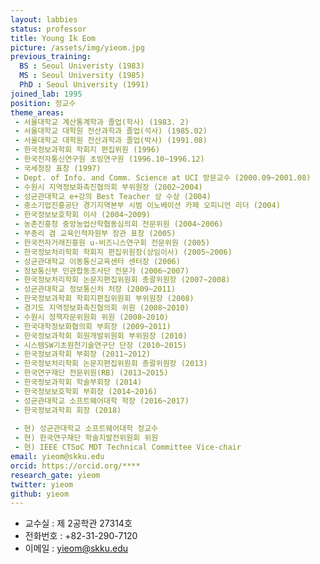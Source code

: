 ```yaml
---
layout: labbies
status: professor
title: Young Ik Eom
picture: /assets/img/yieom.jpg
previous_training:
  BS : Seoul Univeristy (1983)
  MS : Seoul University (1985)
  PhD : Seoul University (1991)
joined_lab: 1995
position: 정교수 
theme_areas:
 - 서울대학교 계산통계학과 졸업(학사) (1983. 2)
 - 서울대학교 대학원 전산과학과 졸업(석사) (1985.02)
 - 서울대학교 대학원 전산과학과 졸업(박사) (1991.08)
 - 한국정보과학회 학회지 편집위원 (1996)
 - 한국전자통신연구원 초빙연구원 (1996.10~1996.12)
 - 국세청장 표창 (1997)
 - Dept. of Info. and Comm. Science at UCI 방문교수 (2000.09~2001.08)
 - 수원시 지역정보화촉진협의회 부위원장 (2002~2004)
 - 성균관대학교 e+강의 Best Teacher 상 수상 (2004)
 - 중소기업진흥공단 경기지역본부 시범 이노베이션 카페 오피니언 리더 (2004)
 - 한국정보보호학회 이사 (2004~2009)
 - 농촌진흥청 중앙농업산학협동심의회 전문위원 (2004~2006)
 - 부총리 겸 교육인적자원부 장관 표창 (2005)
 - 한국전자거래진흥원 u-비즈니스연구회 전문위원 (2005)
 - 한국정보처리학회 학회지 편집위원장(상임이사) (2005~2006)
 - 성균관대학교 이동통신교육센터 센터장 (2006)
 - 정보통신부 민관합동조사단 전문가 (2006~2007)
 - 한국정보처리학회 논문지편집위원회 총괄위원장 (2007~2008)
 - 성균관대학교 정보통신처 처장 (2009~2011)
 - 한국정보과학회 학회지편집위원회 부위원장 (2008)
 - 경기도 지역정보화촉진협의회 위원 (2008~2010)
 - 수원시 정책자문위원회 위원 (2008~2010)
 - 한국대학정보화협의회 부회장 (2009~2011)
 - 한국정보과학회 회원개발위원회 부위원장 (2010)
 - 시스템SW기초원천기술연구단 단장 (2010~2015)
 - 한국정보과학회 부회장 (2011~2012)
 - 한국정보처리학회 논문지편집위원회 총괄위원장 (2013)
 - 한국연구재단 전문위원(RB) (2013~2015)
 - 한국정보과학회 학술부회장 (2014)
 - 한국정보보호학회 부회장 (2014~2016)
 - 성균관대학교 소프트웨어대학 학장 (2016~2017)
 - 한국정보과학회 회장 (2018)
 
 - 현) 성균관대학교 소프트웨어대학 정교수
 - 현) 한국연구재단 학술지발전위원회 위원
 - 현) IEEE CTSoC MDT Technical Committee Vice-chair
email: yieom@skku.edu
orcid: https://orcid.org/****
research_gate: yieom
twitter: yieom
github: yieom
---
```


* 교수실 : 제 2공학관 27314호
* 전화번호 : +82-31-290-7120
* 이메일 : yieom@skku.edu
